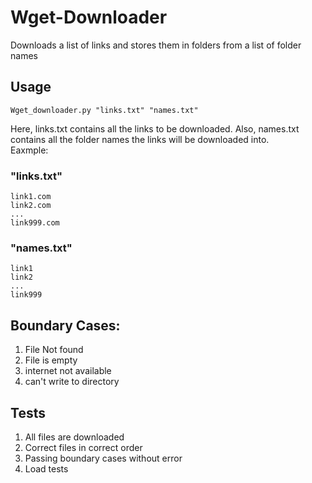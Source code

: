 # Wget-Downloader
Downloads a list of links and stores them in folders from a list of folder names

## Usage

    Wget_downloader.py "links.txt" "names.txt"

Here, links.txt contains all the links to be downloaded. Also, names.txt contains all the folder names the links will be downloaded into.  
Eaxmple:

### "links.txt"  
    link1.com
    link2.com
    ...
    link999.com

### "names.txt"
    link1
    link2
    ...
    link999

## Boundary Cases:
1. File Not found
2. File is empty
3. internet not available
4. can't write to directory

## Tests
1. All files are downloaded
2. Correct files in correct order
3. Passing boundary cases without error
4. Load tests